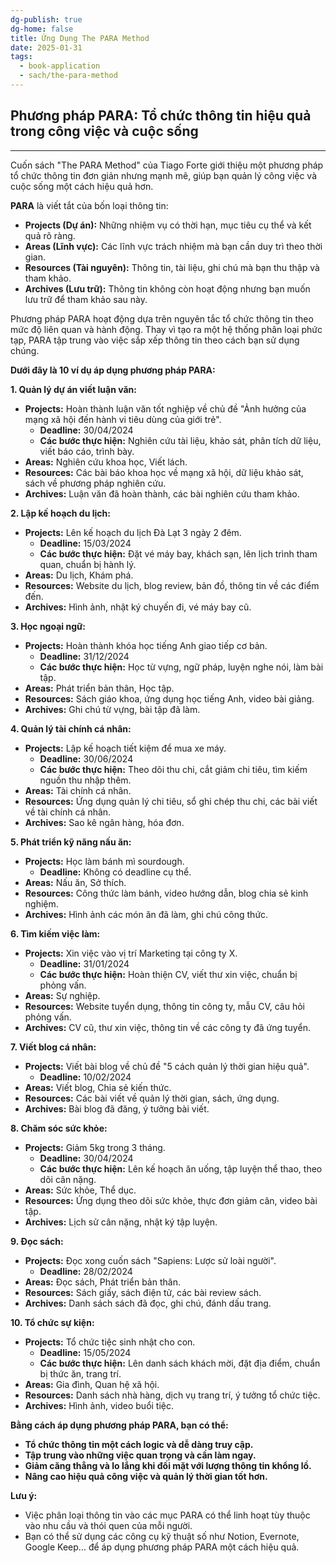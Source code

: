 ```yaml
---
dg-publish: true
dg-home: false
title: Ứng Dụng The PARA Method
date: 2025-01-31
tags:
  - book-application
  - sach/the-para-method  
---
```


## Phương pháp PARA: Tổ chức thông tin hiệu quả trong công việc và cuộc sống
---

Cuốn sách "The PARA Method" của Tiago Forte giới thiệu một phương pháp tổ chức thông tin đơn giản nhưng mạnh mẽ, giúp bạn quản lý công việc và cuộc sống một cách hiệu quả hơn.

**PARA** là viết tắt của bốn loại thông tin:

- **Projects (Dự án):** Những nhiệm vụ có thời hạn, mục tiêu cụ thể và kết quả rõ ràng.
- **Areas (Lĩnh vực):** Các lĩnh vực trách nhiệm mà bạn cần duy trì theo thời gian.
- **Resources (Tài nguyên):** Thông tin, tài liệu, ghi chú mà bạn thu thập và tham khảo.
- **Archives (Lưu trữ):** Thông tin không còn hoạt động nhưng bạn muốn lưu trữ để tham khảo sau này.

Phương pháp PARA hoạt động dựa trên nguyên tắc tổ chức thông tin theo mức độ liên quan và hành động. Thay vì tạo ra một hệ thống phân loại phức tạp, PARA tập trung vào việc sắp xếp thông tin theo cách bạn sử dụng chúng.

**Dưới đây là 10 ví dụ áp dụng phương pháp PARA:**

**1. Quản lý dự án viết luận văn:**

- **Projects:** Hoàn thành luận văn tốt nghiệp về chủ đề "Ảnh hưởng của mạng xã hội đến hành vi tiêu dùng của giới trẻ".
    - **Deadline:** 30/04/2024
    - **Các bước thực hiện:** Nghiên cứu tài liệu, khảo sát, phân tích dữ liệu, viết báo cáo, trình bày.
- **Areas:** Nghiên cứu khoa học, Viết lách.
- **Resources:** Các bài báo khoa học về mạng xã hội, dữ liệu khảo sát, sách về phương pháp nghiên cứu.
- **Archives:** Luận văn đã hoàn thành, các bài nghiên cứu tham khảo.

**2. Lập kế hoạch du lịch:**

- **Projects:** Lên kế hoạch du lịch Đà Lạt 3 ngày 2 đêm.
    - **Deadline:** 15/03/2024
    - **Các bước thực hiện:** Đặt vé máy bay, khách sạn, lên lịch trình tham quan, chuẩn bị hành lý.
- **Areas:** Du lịch, Khám phá.
- **Resources:** Website du lịch, blog review, bản đồ, thông tin về các điểm đến.
- **Archives:** Hình ảnh, nhật ký chuyến đi, vé máy bay cũ.

**3. Học ngoại ngữ:**

- **Projects:** Hoàn thành khóa học tiếng Anh giao tiếp cơ bản.
    - **Deadline:** 31/12/2024
    - **Các bước thực hiện:** Học từ vựng, ngữ pháp, luyện nghe nói, làm bài tập.
- **Areas:** Phát triển bản thân, Học tập.
- **Resources:** Sách giáo khoa, ứng dụng học tiếng Anh, video bài giảng.
- **Archives:** Ghi chú từ vựng, bài tập đã làm.

**4. Quản lý tài chính cá nhân:**

- **Projects:** Lập kế hoạch tiết kiệm để mua xe máy.
    - **Deadline:** 30/06/2024
    - **Các bước thực hiện:** Theo dõi thu chi, cắt giảm chi tiêu, tìm kiếm nguồn thu nhập thêm.
- **Areas:** Tài chính cá nhân.
- **Resources:** Ứng dụng quản lý chi tiêu, sổ ghi chép thu chi, các bài viết về tài chính cá nhân.
- **Archives:** Sao kê ngân hàng, hóa đơn.

**5. Phát triển kỹ năng nấu ăn:**

- **Projects:** Học làm bánh mì sourdough.
    - **Deadline:** Không có deadline cụ thể.
- **Areas:** Nấu ăn, Sở thích.
- **Resources:** Công thức làm bánh, video hướng dẫn, blog chia sẻ kinh nghiệm.
- **Archives:** Hình ảnh các món ăn đã làm, ghi chú công thức.

**6. Tìm kiếm việc làm:**

- **Projects:** Xin việc vào vị trí Marketing tại công ty X.
    - **Deadline:** 31/01/2024
    - **Các bước thực hiện:** Hoàn thiện CV, viết thư xin việc, chuẩn bị phỏng vấn.
- **Areas:** Sự nghiệp.
- **Resources:** Website tuyển dụng, thông tin công ty, mẫu CV, câu hỏi phỏng vấn.
- **Archives:** CV cũ, thư xin việc, thông tin về các công ty đã ứng tuyển.

**7. Viết blog cá nhân:**

- **Projects:** Viết bài blog về chủ đề "5 cách quản lý thời gian hiệu quả".
    - **Deadline:** 10/02/2024
- **Areas:** Viết blog, Chia sẻ kiến thức.
- **Resources:** Các bài viết về quản lý thời gian, sách, ứng dụng.
- **Archives:** Bài blog đã đăng, ý tưởng bài viết.

**8. Chăm sóc sức khỏe:**

- **Projects:** Giảm 5kg trong 3 tháng.
    - **Deadline:** 30/04/2024
    - **Các bước thực hiện:** Lên kế hoạch ăn uống, tập luyện thể thao, theo dõi cân nặng.
- **Areas:** Sức khỏe, Thể dục.
- **Resources:** Ứng dụng theo dõi sức khỏe, thực đơn giảm cân, video bài tập.
- **Archives:** Lịch sử cân nặng, nhật ký tập luyện.

**9. Đọc sách:**

- **Projects:** Đọc xong cuốn sách "Sapiens: Lược sử loài người".
    - **Deadline:** 28/02/2024
- **Areas:** Đọc sách, Phát triển bản thân.
- **Resources:** Sách giấy, sách điện tử, các bài review sách.
- **Archives:** Danh sách sách đã đọc, ghi chú, đánh dấu trang.

**10. Tổ chức sự kiện:**

- **Projects:** Tổ chức tiệc sinh nhật cho con.
    - **Deadline:** 15/05/2024
    - **Các bước thực hiện:** Lên danh sách khách mời, đặt địa điểm, chuẩn bị thức ăn, trang trí.
- **Areas:** Gia đình, Quan hệ xã hội.
- **Resources:** Danh sách nhà hàng, dịch vụ trang trí, ý tưởng tổ chức tiệc.
- **Archives:** Hình ảnh, video buổi tiệc.

**Bằng cách áp dụng phương pháp PARA, bạn có thể:**

- **Tổ chức thông tin một cách logic và dễ dàng truy cập.**
- **Tập trung vào những việc quan trọng và cần làm ngay.**
- **Giảm căng thẳng và lo lắng khi đối mặt với lượng thông tin khổng lồ.**
- **Nâng cao hiệu quả công việc và quản lý thời gian tốt hơn.**

**Lưu ý:**

- Việc phân loại thông tin vào các mục PARA có thể linh hoạt tùy thuộc vào nhu cầu và thói quen của mỗi người.
- Bạn có thể sử dụng các công cụ kỹ thuật số như Notion, Evernote, Google Keep... để áp dụng phương pháp PARA một cách hiệu quả.

